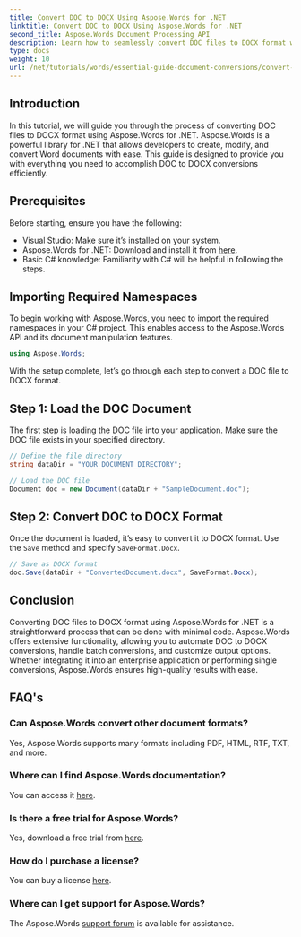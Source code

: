 ```yaml
---
title: Convert DOC to DOCX Using Aspose.Words for .NET
linktitle: Convert DOC to DOCX Using Aspose.Words for .NET
second_title: Aspose.Words Document Processing API
description: Learn how to seamlessly convert DOC files to DOCX format with Aspose.Words for .NET. Our step-by-step guide covers prerequisites, code examples and advanced options.
type: docs
weight: 10
url: /net/tutorials/words/essential-guide-document-conversions/convert-doc-to-docx/
---
```

## Introduction

In this tutorial, we will guide you through the process of converting DOC files to DOCX format using Aspose.Words for .NET. Aspose.Words is a powerful library for .NET that allows developers to create, modify, and convert Word documents with ease. This guide is designed to provide you with everything you need to accomplish DOC to DOCX conversions efficiently.

## Prerequisites

Before starting, ensure you have the following:
- Visual Studio: Make sure it’s installed on your system.
- Aspose.Words for .NET: Download and install it from [here](https://releases.aspose.com/words/net/).
- Basic C# knowledge: Familiarity with C# will be helpful in following the steps.

## Importing Required Namespaces

To begin working with Aspose.Words, you need to import the required namespaces in your C# project. This enables access to the Aspose.Words API and its document manipulation features.

```csharp
using Aspose.Words;
```

With the setup complete, let’s go through each step to convert a DOC file to DOCX format.

## Step 1: Load the DOC Document

The first step is loading the DOC file into your application. Make sure the DOC file exists in your specified directory.

```csharp
// Define the file directory
string dataDir = "YOUR_DOCUMENT_DIRECTORY";

// Load the DOC file
Document doc = new Document(dataDir + "SampleDocument.doc");
```

## Step 2: Convert DOC to DOCX Format

Once the document is loaded, it’s easy to convert it to DOCX format. Use the `Save` method and specify `SaveFormat.Docx`.

```csharp
// Save as DOCX format
doc.Save(dataDir + "ConvertedDocument.docx", SaveFormat.Docx);
```

## Conclusion

Converting DOC files to DOCX format using Aspose.Words for .NET is a straightforward process that can be done with minimal code. Aspose.Words offers extensive functionality, allowing you to automate DOC to DOCX conversions, handle batch conversions, and customize output options. Whether integrating it into an enterprise application or performing single conversions, Aspose.Words ensures high-quality results with ease.

## FAQ's

### Can Aspose.Words convert other document formats?
Yes, Aspose.Words supports many formats including PDF, HTML, RTF, TXT, and more.

### Where can I find Aspose.Words documentation?
You can access it [here](https://reference.aspose.com/words/net/).

### Is there a free trial for Aspose.Words?
Yes, download a free trial from [here](https://releases.aspose.com/).

### How do I purchase a license?
You can buy a license [here](https://purchase.conholdate.com/buy).

### Where can I get support for Aspose.Words?
The Aspose.Words [support forum](https://forum.aspose.com/c/words/8) is available for assistance.



